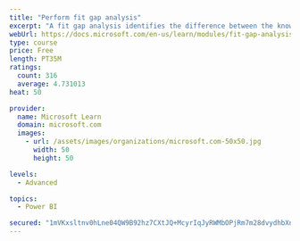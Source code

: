 ```yaml
---
title: "Perform fit gap analysis"
excerpt: "A fit gap analysis identifies the difference between the known requirements and the proposed or current solution. This module covers performing a fit gap analysis."
webUrl: https://docs.microsoft.com/en-us/learn/modules/fit-gap-analysis/
type: course
price: Free
length: PT35M
ratings:
  count: 316
  average: 4.731013
heat: 50

provider:
  name: Microsoft Learn
  domain: microsoft.com
  images:
    - url: /assets/images/organizations/microsoft.com-50x50.jpg
      width: 50
      height: 50

levels:
  - Advanced

topics:
  - Power BI

secured: "1mVKxsltnv0hLne04QW9B92hz7CXtJQ+McyrIqJyRWMbOPjRm7m28dvydhbXnYLT+g9cK5wFdCgUOP87LQdFuNiJWBm/slDVd4+ASU2Ww8RRjibJCvLKIIvYFTaPr/QcMJZRwTaolPNnj80ppHyhRM+A9AqlTpjlYLNuuo0k7c9G2+pbTUzAfLgEuTSsdapTawh2JGRsdl8hqdp6z2qeKqwV6iqc9Gu4oYfOsJVVOhg6lxwddcyIIKAx7Jzx5iLP5GMd6iZxa7XVrAcHx7ZJ5DN6NDd+llu3eJnxbbIG8sGXyaBhuMjmg9ckdnOKbkv9Bj1p3M82kXhDaeLGopV21ChdVyhIqB89YcQUk+TzGx+dVKOxiXqjo4WlwbKnUkOebecP3Eqk67UzK4kZhMm4yKCuVUmR3k5OMbTU87HVB3Q=;Azeast38qZWzFBy/clxYKg=="
---
```


